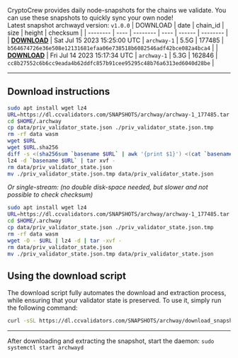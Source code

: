 CryptoCrew provides daily node-snapshots for the chains we validate. You can use these snapshots to quickly sync your own node!  
Latest snapshot archwayd version: `v1.0.0`
| DOWNLOAD | date | chain_id | size | height | checksum |
| -------- | ---- | -------- | ---- | ------ | -------- |
| **[DOWNLOAD](https://dl.ccvalidators.com/SNAPSHOTS/$CHAIN_NAME/archway-1_177485.tar.lz4)** | Sat Jul 15 2023 15:25:00 UTC | `archway-1` | 5.5G | 177485 | `b564674726e36e508e12131681efaa06e738518b6082546adf42bce082a4bca4` |
| **[DOWNLOAD](https://dl.ccvalidators.com/SNAPSHOTS/$CHAIN_NAME/archway-1_162846.tar.lz4)** | Fri Jul 14 2023 15:17:34 UTC | `archway-1` | 5.3G | 162846 | `cc8b27552c6b6cc9eada4b62ddfc857b91cee95295c48b76a6313ed6040d28be` |
 
---
## Download instructions
 
```sh
sudo apt install wget lz4
URL=https://dl.ccvalidators.com/SNAPSHOTS/archway/archway-1_177485.tar.lz4
cd $HOME/.archway
cp data/priv_validator_state.json ./priv_validator_state.json.tmp
rm -rf data wasm
wget $URL
wget $URL.sha256
diff -s <(sha256sum `basename $URL` | awk '{print $1}') <(cat `basename $URL`.sha256)
lz4 -d `basename $URL` | tar xvf -
rm data/priv_validator_state.json
mv ./priv_validator_state.json.tmp data/priv_validator_state.json
```
*Or single-stream: (no double disk-space needed, but slower and not possible to check checksum)*
```sh
sudo apt install wget lz4
URL=https://dl.ccvalidators.com/SNAPSHOTS/archway/archway-1_177485.tar.lz4
cd $HOME/.archway
cp data/priv_validator_state.json ./priv_validator_state.json.tmp
rm -rf data wasm
wget -O - $URL | lz4 -d | tar -xvf -
rm data/priv_validator_state.json
mv ./priv_validator_state.json.tmp data/priv_validator_state.json
```
## Using the download script
 
The download script fully automates the download and extraction process, while ensuring that your validator state is preserved. To use it, simply run the following command:
 
```sh
curl -sSL https://dl.ccvalidators.com/SNAPSHOTS/archway/download_snapshot.sh | bash
```
---
After downloading and extracting the snapshot, start the daemon: `sudo systemctl start archwayd`
